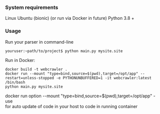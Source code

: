### System requirements   
Linux Ubuntu (bionic) (or run via Docker in future)
Python 3.8 +

### Usage   
Run your parser in command-line
```console
youruser:~path/to/project$ python main.py mysite.site
```

Run in Docker:
```console
docker build -t webcrawler .
docker run --mount "type=bind,source=$(pwd),target=/opt/app" --restart=unless-stopped -e PYTHONUNBUFFERED=1 -it webcrawler:latest /bin/bash
python main.py mysite.site
```
docker run option --mount "type=bind,source=$(pwd),target=/opt/app" - use   
for auto update of code in your host to code in running container   
